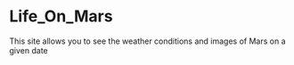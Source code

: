 # Life_On_Mars
This site allows you to see the weather conditions and images of Mars on a given date
